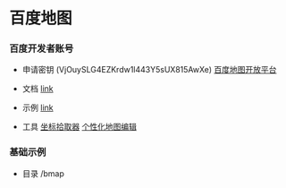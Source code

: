 # 百度地图

### 百度开发者账号

- 申请密钥 (VjOuySLG4EZKrdw1l443Y5sUX815AwXe)
  [百度地图开放平台](https://lbsyun.baidu.com/apiconsole/key#/home)

- 文档
  [link](https://lbsyun.baidu.com/index.php?title=jspopularGL)

- 示例
  [link](https://lbsyun.baidu.com/jsdemo.htm#aCreateMap)

- 工具
  [坐标拾取器](http://api.map.baidu.com/lbsapi/getpoint/index.html)
  [个性化地图编辑](https://lbsyun.baidu.com/index.php?title=open/custom)

### 基础示例

- 目录
  /bmap
